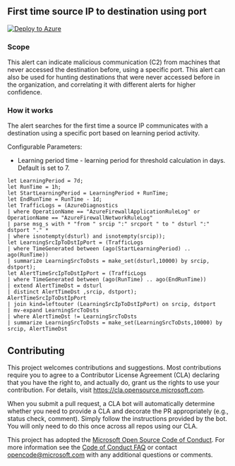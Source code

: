 ## First time source IP to destination using port

[![Deploy to Azure](https://aka.ms/deploytoazurebutton)](https://portal.azure.com/#create/Microsoft.Template/uri/https%3A%2F%2Fraw.githubusercontent.com%2FAzure%2FAzure-Network-Security%2Fmaster%2FAzure%2520Firewall%2FQueries%2520and%2520Alerts%2FAlert%2520-%2520Firewall%2520First%2520time%2520source%2520IP%2520to%2520destination%2520using%2520port%2FFirstTimeSrcIpToDstWithPort.json)

### Scope
This alert can indicate malicious communication (C2) from machines that never accessed the destination before, using a specific port. This alert can also be used for hunting destinations that were never accessed before in the organization, and correlating it with different alerts for higher confidence.

### How it works
The alert searches for the first time a source IP communicates with a destination using a specific port based on learning period activity.

Configurable Parameters:
- Learning period time - learning period for threshold calculation in days. Default is set to 7.

```
let LearningPeriod = 7d;
let RunTime = 1h;
let StartLearningPeriod = LearningPeriod + RunTime;
let EndRunTime = RunTime - 1d;
let TrafficLogs = (AzureDiagnostics
| where OperationName == "AzureFirewallApplicationRuleLog" or OperationName == "AzureFirewallNetworkRuleLog"
| parse msg_s with * "from " srcip ":" srcport " to " dsturl ":" dstport "." *
| where isnotempty(dsturl) and isnotempty(srcip));
let LearningSrcIpToDstIpPort = (TrafficLogs
| where TimeGenerated between (ago(StartLearningPeriod) .. ago(RunTime))
| summarize LearningSrcToDsts = make_set(dsturl,10000) by srcip, dstport);
let AlertTimeSrcIpToDstIpPort = (TrafficLogs
| where TimeGenerated between (ago(RunTime) .. ago(EndRunTime))
| extend AlertTimeDst = dsturl
| distinct AlertTimeDst ,srcip, dstport);
AlertTimeSrcIpToDstIpPort
| join kind=leftouter (LearningSrcIpToDstIpPort) on srcip, dstport
| mv-expand LearningSrcToDsts
| where AlertTimeDst != LearningSrcToDsts
| summarize LearningSrcToDsts = make_set(LearningSrcToDsts,10000) by srcip, AlertTimeDst
```

## Contributing

This project welcomes contributions and suggestions.  Most contributions require you to agree to a
Contributor License Agreement (CLA) declaring that you have the right to, and actually do, grant us
the rights to use your contribution. For details, visit https://cla.opensource.microsoft.com.

When you submit a pull request, a CLA bot will automatically determine whether you need to provide
a CLA and decorate the PR appropriately (e.g., status check, comment). Simply follow the instructions
provided by the bot. You will only need to do this once across all repos using our CLA.

This project has adopted the [Microsoft Open Source Code of Conduct](https://opensource.microsoft.com/codeofconduct/).
For more information see the [Code of Conduct FAQ](https://opensource.microsoft.com/codeofconduct/faq/) or
contact [opencode@microsoft.com](mailto:opencode@microsoft.com) with any additional questions or comments.
